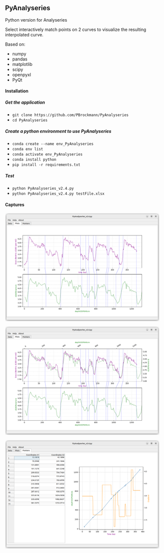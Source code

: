 ## PyAnalyseries

Python version for Analyseries

Select interactively match points on 2 curves to visualize the resulting interpolated curve. 

Based on:
 * numpy
 * pandas
 * matplotlib
 * scipy
 * openpyxl
 * PyQt

#### Installation

##### Get the application
 * `git clone https://github.com/PBrockmann/PyAnalyseries`
 * `cd PyAnalyseries`

##### Create a python environment to use PyAnalyseries 

 * `conda create --name env_PyAnalyseries`
 * `conda env list`
 * `conda activate env_PyAnalyseries`
 * `conda install python`
 * `pip install -r requirements.txt`

##### Test
 * `python PyAnalyseries_v2.4.py`
 * `python PyAnalyseries_v2.4.py testFile.xlsx`


#### Captures

![Capture_01](capture_01.png)  

![Capture_02](capture_02.png)  

![Capture_03](capture_03.png)  
